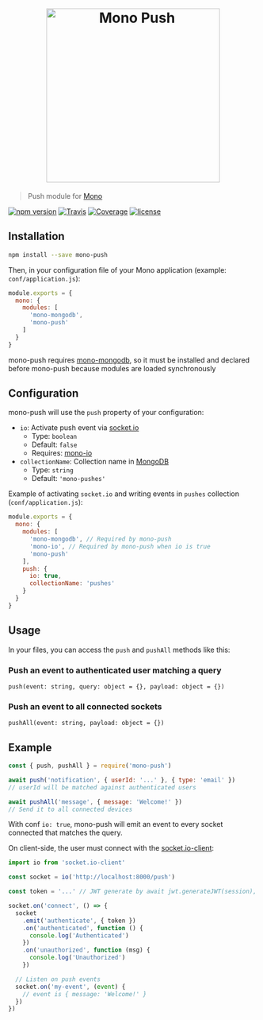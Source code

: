 <h1 align="center"><img src="https://user-images.githubusercontent.com/904724/31862570-6cab4562-b740-11e7-8cb2-c608548cbc31.png" width="350" alt="Mono Push"/></h1>

> Push module for [Mono](https://github.com/terrajs/mono)

[![npm version](https://img.shields.io/npm/v/mono-push.svg)](https://www.npmjs.com/package/mono-push)
[![Travis](https://img.shields.io/travis/terrajs/mono-push/master.svg)](https://travis-ci.org/terrajs/mono-push)
[![Coverage](https://img.shields.io/codecov/c/github/terrajs/mono-push/master.svg)](https://codecov.io/gh/terrajs/mono-push.js)
[![license](https://img.shields.io/github/license/terrajs/mono-push.svg)](https://github.com/terrajs/mono-push/blob/master/LICENSE)

## Installation

```bash
npm install --save mono-push
```

Then, in your configuration file of your Mono application (example: `conf/application.js`):

```js
module.exports = {
  mono: {
    modules: [
      'mono-mongodb',
      'mono-push'
    ]
  }
}
```

mono-push requires [mono-mongodb](https://github.com/terrajs/mono-mongodb), so it must be installed and declared before mono-push because modules are loaded synchronously

## Configuration

mono-push will use the `push` property of your configuration:

- `io`: Activate push event via [socket.io](https://socket.io)
  - Type: `boolean`
  - Default: `false`
  - Requires: [mono-io](https://github.com/terrajs/mono-io)
- `collectionName`: Collection name in [MongoDB](https://www.mongodb.com)
  - Type: `string`
  - Default: `'mono-pushes'`

Example of activating `socket.io` and writing events in `pushes` collection (`conf/application.js`):

```js
module.exports = {
  mono: {
    modules: [
      'mono-mongodb', // Required by mono-push
      'mono-io', // Required by mono-push when io is true
      'mono-push'
    ],
    push: {
      io: true,
      collectionName: 'pushes'
    }
  }
}
```

## Usage

In your files, you can access the `push` and `pushAll` methods like this:

### Push an event to authenticated user matching a query

`push(event: string, query: object = {}, payload: object = {})`

### Push an event to all connected sockets

`pushAll(event: string, payload: object = {})`

## Example

```js
const { push, pushAll } = require('mono-push')

await push('notification', { userId: '...' }, { type: 'email' })
// userId will be matched against authenticated users

await pushAll('message', { message: 'Welcome!' })
// Send it to all connected devices
```

With conf `io: true`, mono-push will emit an event to every socket connected that matches the query.

On client-side, the user must connect with the [socket.io-client](https://github.com/socketio/socket.io-client):

```js
import io from 'socket.io-client'

const socket = io('http://localhost:8000/push')

const token = '...' // JWT generate by await jwt.generateJWT(session), see Mono

socket.on('connect', () => {
  socket
    .emit('authenticate', { token })
    .on('authenticated', function () {
      console.log('Authenticated')
    })
    .on('unauthorized', function (msg) {
      console.log('Unauthorized')
    })

  // Listen on push events
  socket.on('my-event', (event) {
    // event is { message: 'Welcome!' }
  })
})
```
